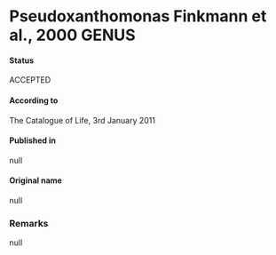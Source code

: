 Pseudoxanthomonas Finkmann et al., 2000 GENUS
=======

#### Status
ACCEPTED

#### According to
The Catalogue of Life, 3rd January 2011

#### Published in
null

#### Original name
null

### Remarks
null